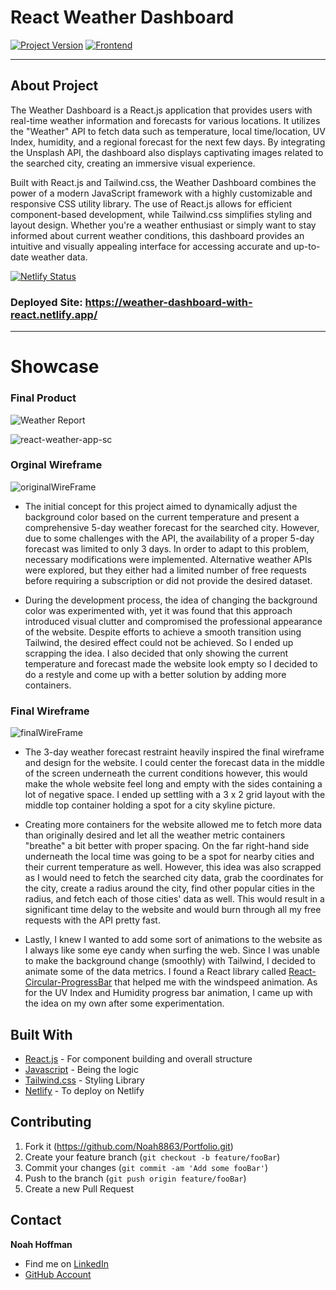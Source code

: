 # React Weather Dashboard
[![Project Version][version-image]][version-url]
[![Frontend][Frontend-image]][Frontend-url]


---
## About Project 

The Weather Dashboard is a React.js application that provides users with real-time weather information and forecasts for various locations. It utilizes the "Weather" API to fetch data such as temperature, local time/location, UV Index, humidity, and a regional forecast for the next few days. By integrating the Unsplash API, the dashboard also displays captivating images related to the searched city, creating an immersive visual experience.

Built with React.js and Tailwind.css, the Weather Dashboard combines the power of a modern JavaScript framework with a highly customizable and responsive CSS utility library. The use of React.js allows for efficient component-based development, while Tailwind.css simplifies styling and layout design. Whether you're a weather enthusiast or simply want to stay informed about current weather conditions, this dashboard provides an intuitive and visually appealing interface for accessing accurate and up-to-date weather data.

[![Netlify Status](https://api.netlify.com/api/v1/badges/461258df-d2ec-473d-b620-0f18d3b85cfe/deploy-status)](https://app.netlify.com/sites/weather-dashboard-with-react/deploys)
### Deployed Site: https://weather-dashboard-with-react.netlify.app/ 

---

# Showcase

### Final Product 

![Weather Report](https://github.com/Noah8863/React-Weather-App/assets/60634270/72252be2-aa37-4751-8ecb-3ac167cb6294)


![react-weather-app-sc](https://github.com/Noah8863/React-Weather-App/assets/60634270/3e8a3f64-e9a6-4565-93f9-ffae2ed682c9)

### Orginal Wireframe 

![originalWireFrame](https://github.com/Noah8863/React-Weather-App/assets/60634270/f7d13712-8c44-4795-b2fe-39b7cb71b44e)


* The initial concept for this project aimed to dynamically adjust the background color based on the current temperature and present a comprehensive 5-day weather forecast for the searched city. However, due to some challenges with the API, the availability of a proper 5-day forecast was limited to only 3 days. In order to adapt to this problem, necessary modifications were implemented. Alternative weather APIs were explored, but they either had a limited number of free requests before requiring a subscription or did not provide the desired dataset.

* During the development process, the idea of changing the background color was experimented with, yet it was found that this approach introduced visual clutter and compromised the professional appearance of the website. Despite efforts to achieve a smooth transition using Tailwind, the desired effect could not be achieved. So I ended up scrapping the idea. I also decided that only showing the current temperature and forecast made the website look empty so I decided to do a restyle and come up with a better solution by adding more containers.

### Final Wireframe 

![finalWireFrame](https://github.com/Noah8863/React-Weather-App/assets/60634270/3d701594-fc37-494c-a4f5-32ab384848ef)

* The 3-day weather forecast restraint heavily inspired the final wireframe and design for the website. I could center the forecast data in the middle of the screen underneath the current conditions however, this would make the whole website feel long and empty with the sides containing a lot of negative space. I ended up settling with a 3 x 2 grid layout with the middle top container holding a spot for a city skyline picture. 

* Creating more containers for the website allowed me to fetch more data than originally desired and let all the weather metric containers "breathe" a bit better with proper spacing. On the far right-hand side underneath the local time was going to be a spot for nearby cities and their current temperature as well. However, this idea was also scrapped as I would need to fetch the searched city data, grab the coordinates for the city, create a radius around the city, find other popular cities in the radius, and fetch each of those cities' data as well. This would result in a significant time delay to the website and would burn through all my free requests with the API pretty fast. 

* Lastly, I knew I wanted to add some sort of animations to the website as I always like some eye candy when surfing the web. Since I was unable to make the background change (smoothly) with Tailwind, I decided to animate some of the data metrics. I found a React library called [React-Circular-ProgressBar](https://github.com/kevinsqi/react-circular-progressbar) that helped me with the windspeed animation. As for the UV Index and Humidity progress bar animation, I came up with the idea on my own after some experimentation. 

## Built With

* [React.js](https://reactjs.org/) - For component building and overall structure
* [Javascript](https://www.javascript.com/) - Being the logic
* [Tailwind.css](https://tailwindcss.com/) - Styling Library
* [Netlify](https://www.netlify.com/?utm_source=google&utm_medium=paid_search&utm_campaign=12755510784&adgroup=118788138897&utm_term=netlify&utm_content=kwd-371509120223&creative=514583565825&device=c&matchtype=e&location=9028776&gclid=CjwKCAjws--ZBhAXEiwAv-RNL6XfigYndRl4TKQVJSai3OwBRYdwr3gyuMDqftDeFlbvhg81z3a3cxoCnnQQAvD_BwE) - To deploy on Netlify


## Contributing

1. Fork it (https://github.com/Noah8863/Portfolio.git)
2. Create your feature branch (`git checkout -b feature/fooBar`)
3. Commit your changes (`git commit -am 'Add some fooBar'`)
4. Push to the branch (`git push origin feature/fooBar`)
5. Create a new Pull Request

## Contact

**Noah Hoffman** 
* Find me on [LinkedIn][linkedin-url]
* [GitHub Account](https://www.linkedin.com/in/noah-hoffman-9975a7121/](https://github.com/Noah8863))

[header-url]: github-template.png
[header-link]: https://github.com/alexandrerosseto

[cloud-provider-url]: https://wbshopping.herokuapp.com
[linkedin-url]: https://www.linkedin.com/in/noah-hoffman-9975a7121/
[version-image]: https://img.shields.io/badge/Version-1.0.0-brightgreen?style=for-the-badge&logo=appveyor
[version-url]: https://img.shields.io/badge/version-1.0.0-green
[Frontend-image]: https://img.shields.io/badge/Frontend-React.js-blue?style=for-the-badge
[Frontend-url]: https://img.shields.io/badge/Frontend-React.JS-blue?style=for-the-badge
